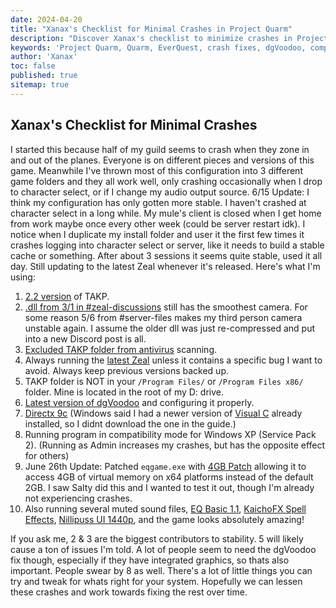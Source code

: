 ```yaml
---
date: 2024-04-20
title: "Xanax's Checklist for Minimal Crashes in Project Quarm"
description: "Discover Xanax's checklist to minimize crashes in Project Quarm, including tips on configurations, dgVoodoo fixes, and compatibility settings."
keywords: 'Project Quarm, Quarm, EverQuest, crash fixes, dgVoodoo, compatibility settings, TAKP, Zeal, DirectX 9c'
author: 'Xanax'
toc: false
published: true
sitemap: true
---
```


## Xanax's Checklist for Minimal Crashes

I started this because half of my guild seems to crash when they zone in and out of the planes. Everyone is on different pieces and versions of this game. Meanwhile I've thrown most of this configuration into 3 different game folders and they all work well, only crashing occasionally when I drop to character select, or if I change my audio output source. 6/15 Update: I think my configuration has only gotten more stable. I haven't crashed at character select in a long while. My mule's client is closed when I get home from work maybe once every other week (could be server restart idk). I notice when I duplicate my install folder and user it the first few times it crashes logging into character select or server, like it needs to build a stable cache or something. After about 3 sessions it seems quite stable, used it all day. Still updating to the latest Zeal whenever it's released. Here's what I'm using:

1. [2.2 version](https://drive.google.com/file/d/1qoBktDeJMJKPBr-EZxub1vspJhz11i1y) of TAKP.
2. [.dll from 3/1 in #zeal-discussions](https://discord.com/channels/1133452007412334643/1210670176077348934/1227704216655761499) still has the smoothest camera. For some reason 5/6 from #server-files makes my third person camera unstable again. I assume the older dll was just re-compressed and put into a new Discord post is all.
3. [Excluded TAKP folder from antivirus](https://quarm.guide/installing-the-game#prerequisite-2-required-excluding-your-takp-installation) scanning.
4. Always running the [latest Zeal](https://github.com/iamclint/Zeal/releases) unless it contains a specific bug I want to avoid. Always keep previous versions backed up.
5. TAKP folder is NOT in your `/Program Files/` or `/Program Files x86/` folder. Mine is located in the root of my D: drive.
6. [Latest version of dgVoodoo](http://dege.freeweb.hu/dgVoodoo2/dgVoodoo2/) and configuring it properly.
7. [Directx 9c](https://www.microsoft.com/en-us/download/details.aspx?id=8109) (Windows said I had a newer version of [Visual C](https://www.microsoft.com/en-us/download/details.aspx?id=53587) already installed, so I didnt download the one in the guide.)
8. Running program in compatibility mode for Windows XP (Service Pack 2). (Running as Admin increases my crashes, but has the opposite effect for others)
9. June 26th Update: Patched `eqgame.exe` with [4GB Patch](https://ntcore.com/4gb-patch/) allowing it to access 4GB of virtual memory on x64 platforms instead of the default 2GB. I saw Salty did this and I wanted to test it out, though I'm already not experiencing crashes.
10. Also running several muted sound files, [EQ Basic 1.1](https://www.reddit.com/r/project1999/comments/10rz5r0/eq_basic_v11_an_eq_graphics_overhaul_project/), [KaichoFX Spell Effects](https://www.reddit.com/r/ProjectQuarm/comments/17h98xq/comment/k6prhur/), [Nillipuss UI 1440p](https://github.com/NilliP/NillipussUI_1440p), and the game looks absolutely amazing!

If you ask me, 2 & 3 are the biggest contributors to stability. 5 will likely cause a ton of issues I'm told. A lot of people seem to need the dgVoodoo fix though, especially if they have integrated graphics, so thats also important. People swear by 8 as well. There's a lot of little things you can try and tweak for whats right for your system. Hopefully we can lessen these crashes and work towards fixing the rest over time.
